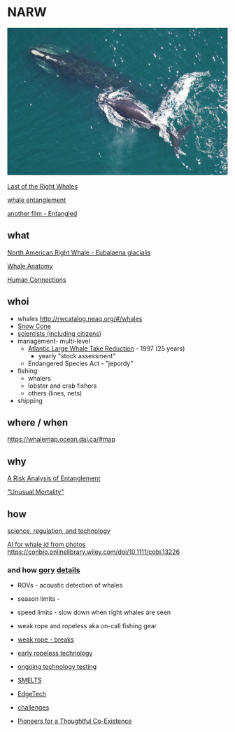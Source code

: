 # NARW 
![North American Right Whale - Eubalaena glacialis](D540D218-14A3-41CC-A279-9607FC1EE487.jpeg)

[Last of the Right Whales](https://lastoftherightwhales.com)

[whale entanglement](https://www.andersoncabotcenterforoceanlife.org/blog/scenes-from-a-right-whale-entanglement)

[another film - Entangled](https://entangled-film.com/)

## what 

[North American Right Whale - Eubalaena glacialis](https://www.fisheries.noaa.gov/species/north-atlantic-right-whale)

[Whale Anatomy](https://oceantoday.noaa.gov/whaleanatomy/welcome.html)

[Human Connections](https://ocean.si.edu/ocean-life/marine-mammals/north-atlantic-right-whale)

## whoi
* whales http://rwcatalog.neaq.org/#/whales
* [Snow Cone](https://www.fisheries.noaa.gov/feature-story/snow-cone-watch-updates-entangled-right-whale-mother-and-newborn-calf)
* [scientists (including citizens)](https://www.whoi.edu/know-your-ocean/ocean-topics/ocean-life/right-whales/)
* management- multi-level
  * [Atlantic Large Whale Take Reduction](https://www.youtube.com/watch?v=fgrjMufULng) - 1997 (25 years)
    * yearly "stock assessment"
  * Endangered Species Act - "jepordy"
* fishing 
  * whalers 
  * lobster and crab fishers
  * others (lines, nets)
* shipping

## where / when  
   https://whalemap.ocean.dal.ca/#map

## why

[A Risk Analysis of Entanglement](https://storymaps.arcgis.com/stories/efb2e1d058054fb6a1487d964397bffd)

["Unusual Mortality"](https://www.fisheries.noaa.gov/national/marine-life-distress/2017-2022-north-atlantic-right-whale-unusual-mortality-event)

## how 


[science, regulation, and technology](https://www.fisheries.noaa.gov/search?oq=north+american+right+whale)

[AI for whale id from photos](https://www.fisheries.noaa.gov/new-england-mid-atlantic/science-data/artificial-intelligence-right-whale-photo-identification) https://conbio.onlinelibrary.wiley.com/doi/10.1111/cobi.13226 

### and how [gory](https://github.com/robibok/whales) [details](https://blog.deepsense.ai/deep-learning-right-whale-recognition-kaggle/)

* ROVs - acoustic detection of whales
* season limits -
* speed limits - slow down when right whales are seen
* weak rope and ropeless aka on-call fishing gear

 * [weak rope - breaks](https://www.mass.gov/doc/12422-dmf-offering-free-buoy-line-marking-materials-and-additional-free-weak-rope/download)
 * [early ropeless technology](https://www.whoi.edu/oceanus/feature/whale-safe-fishing-gear/)
 * [ongoing technology testing](https://www.mass.gov/service-details/ropeless-fishing-gear-feasibility-study)
  * [SMELTS](https://www.smelts.org/)
  * [EdgeTech](https://www.edgetech.com/)
 * [challenges](https://capecodfishermen.org/item/aidsropelesshear-0127?category_id=9)
  * [Pioneers for a Thoughtful Co-Existence](https://www.capeandislands.org/local-news/2022-01-13/lobsterman-v-lobsterman-fight-over-ropeless-fishing-divides-industry)
